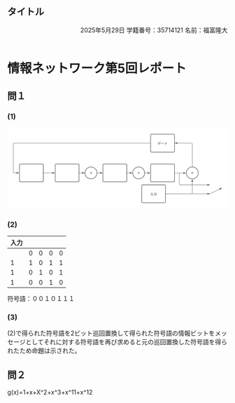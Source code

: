 ## タイトル

<div style="text-align: right;">
2025年5月29日  
学籍番号：35714121  
名前：福富隆大  
<br>
<br>
</div>  

# 情報ネットワーク第5回レポート

## 問１

### (1)

![画像](./空白の図%20(2).png)

### (2)

| 入力 |  |  |  |  |
| --- | --- | --- | --- | --- |
|  | 0 | 0 | 0 | 0 |
| 1 | 1 | 0 | 1 | 1 |
| 1 | 0 | 1 | 0 | 1 |
| 1 | 0 | 0 | 1 | 0 |

符号語：００１０１１１

### (3)

(2)で得られた符号語を2ビット巡回置換して得られた符号語の情報ビットをメッセージとしてそれに対する符号語を再び求めると元の巡回置換した符号語を得られたため命題は示された。

## 問２

g(x)=1+x+X^2+x^3+x^11+x^12
